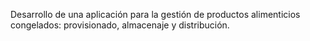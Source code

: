 Desarrollo de una aplicación para la gestión de productos alimenticios congelados: provisionado, almacenaje y distribución.